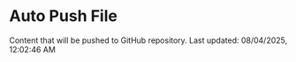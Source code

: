 # Auto Push File

Content that will be pushed to GitHub repository.
Last updated: 08/04/2025, 12:02:46 AM